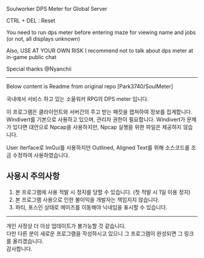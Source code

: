 
Soulworker DPS Meter for Global Server

CTRL + DEL : Reset

You need to run dps meter before entering maze for viewing name and jobs (or not, all displays unknown)

Also, USE AT YOUR OWN RISK
I recommend not to talk about dps meter at in-game public chat

Special thanks @Nyanchii

---
Below content is Readme from original repo [Park3740/SoulMeter]

국내에서 서비스 하고 있는 소울워커 RPG의 DPS meter 입니다.

이 프로그램은 클라이언트와 서버간의 주고 받는 패킷을 캡쳐하여 정보를 집계합니다.
Windivert를 기본으로 사용하고 있으며, 관리자 권한이 필요합니다.
Windivert가 문제가 있다면 대안으로 Npcap을 사용하지만, Npcap 실행을 위한 파일은 제공하지 않습니다.

User Iterface로 ImGui를 사용하지만 Outlined, Aligned Text를 위해 소스코드를 조금 수정하여 사용하였습니다.

사용시 주의사항
---------------------
1. 본 프로그램에 사용 적발 시 정지를 당할 수 있습니다. (첫 적발 시 1일 이용 정지)
2. 본 프로그램 사용으로 인한 불이익을 개발자는 책임지지 않습니다.
3. 파티, 포스인 상태로 메이즈를 이동해야 닉네임을 표시할 수 있습니다.

---------------------
개인 사정상 더 이상 업데이트가 불가능할 것 같습니다.    
다만 다른 분이 새로운 프로그램을 작성하시고 있으니 그 프로그램이 완성되면 그 링크를 올리겠습니다.    
감사합니다.
